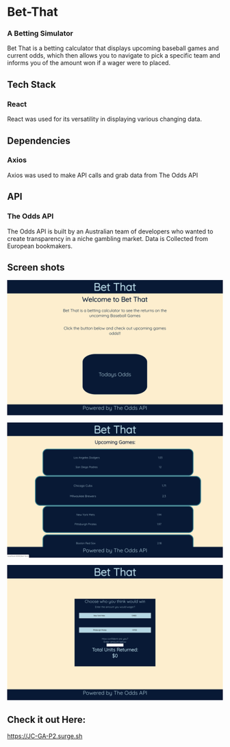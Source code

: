 # Bet-That

### A Betting Simulator

Bet That is a betting calculator that displays upcoming baseball games and current odds, which then allows you to navigate to pick a specific team and informs you of the amount won if a wager were to placed.

## Tech Stack

### React

React was used for its versatility in displaying various changing data.

## Dependencies

### Axios

Axios was used to make API calls and grab data from The Odds API

## API

### The Odds API

The Odds API is built by an Australian team of developers who wanted to create transparency in a niche gambling market.
Data is Collected from European bookmakers.

## Screen shots
![home](bet-that/home.png)

![list](bet-that/list.png)

![game](bet-that/game.png)

## Check it out Here:
https://JC-GA-P2.surge.sh
